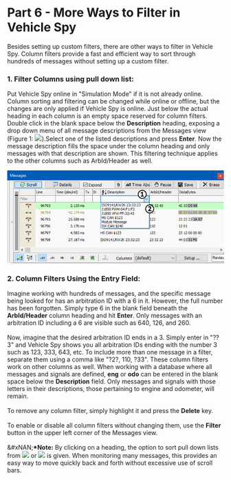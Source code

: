 # Part 6 - More Ways to Filter in Vehicle Spy

Besides setting up custom filters, there are other ways to filter in Vehicle Spy. Column filters provide a fast and efficient way to sort through hundreds of messages without setting up a custom filter.

### 1. Filter Columns using pull down list:

Put Vehicle Spy online in "Simulation Mode" if it is not already online. Column sorting and filtering can be changed while online or offline, but the changes are only applied if Vehicle Spy is online. Just below the actual heading in each column is an empty space reserved for column filters. Double click in the blank space below the **Description** heading, exposing a drop down menu of all message descriptions from the Messages view (Figure 1: ![](https://cdn.intrepidcs.net/support/VehicleSpy/assets/smOne.gif)).Select one of the listed descriptions and press **Enter**. Now the message description fills the space under the column heading and only messages with that description are shown. This filtering technique applies to the other columns such as ArbId/Header as well.

![Figure 1: Sorting and filtering columns in the Messages view.](../../.gitbook/assets/spyexample1.6.gif)

### 2. Column Filters Using the Entry Field:

Imagine working with hundreds of messages, and the specific message being looked for has an arbitration ID with a 6 in it. However, the full number has been forgotten. Simply type 6 in the blank field beneath the **ArbId/Header** column heading and hit **Enter**. Only messages with an arbitration ID including a 6 are visible such as 640, 126, and 260.\
\
Now, imagine that the desired arbitration ID ends in a 3. Simply enter in "??3" and Vehicle Spy shows you all arbitration IDs ending with the number 3 such as 123, 333, 643, etc. To include more than one message in a filter, separate them using a comma like "?2?, 110, ?33". These column filters work on other columns as well. When working with a database where all messages and signals are defined, **eng** or **odo** can be entered in the blank space below the **Description** field. Only messages and signals with those letters in their descriptions, those pertaining to engine and odometer, will remain.\
\
To remove any column filter, simply highlight it and press the **Delete** key.\
\
To enable or disable all column filters without changing them, use the **Filter** button in the upper left corner of the Messages view.\
\
&#xNAN;**\*Note:** By clicking on a heading, the option to sort pull down lists from ![](https://cdn.intrepidcs.net/support/VehicleSpy/assets/AZ.gif) or ![](https://cdn.intrepidcs.net/support/VehicleSpy/assets/za.gif) is given. When monitoring many messages, this provides an easy way to move quickly back and forth without excessive use of scroll bars.
